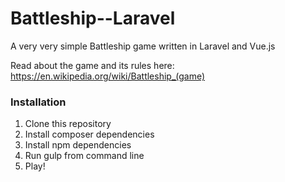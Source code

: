 # Battleship--Laravel
A very very simple Battleship game written in Laravel and Vue.js

Read about the game and its rules here: https://en.wikipedia.org/wiki/Battleship_(game)

### Installation
1. Clone this repository
2. Install composer dependencies
3. Install npm dependencies
4. Run gulp from command line
5. Play!